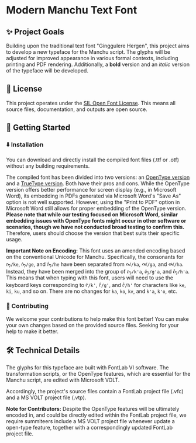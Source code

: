# Modern Manchu Text Font

## ✨ Project Goals

Building upon the traditional text font "Ginggulere Hergen", this project aims to develop a new typeface for the Manchu script. The glyphs will be adjusted for improved appearance in various formal contexts, including printing and PDF rendering. Additionally, a **bold** version and an *italic* version of the typeface will be developed.

## 📜 License

This project operates under the [SIL Open Font License](https://openfontlicense.org/). This means all source files, documentation, and outputs are open source.

## 🚀 Getting Started

### ⬇️ Installation

You can download and directly install the compiled font files (.ttf or .otf) without any building requirements.

The compiled font has been divided into two versions: an [OpenType version](https://github.com/Hasutai/ManchuTextFont/tree/main/Release/OpenType) and a [TrueType version](https://github.com/Hasutai/ManchuTextFont/tree/main/Release/TrueType). Both have their pros and cons. While the OpenType version offers better performance for screen display (e.g., in Microsoft Word), its embedding in PDFs generated via Microsoft Word's "Save As" option is not well supported. However, using the "Print to PDF" option in Microsoft Word still allows for proper embedding of the OpenType version. **Please note that while our testing focused on Microsoft Word, similar embedding issues with OpenType fonts might occur in other software or scenarios, though we have not conducted broad testing to confirm this.** Therefore, users should choose the version that best suits their specific usage.

**Important Note on Encoding:** This font uses an amended encoding based on the conventional Unicode for Manchu. Specifically, the consonants for `ᡴᡝ/ke`, `ᡤᡝ/ge`, and `ᡥᡝ/he` have been separated from `ᡴᠠ/ka`, `ᡤᠠ/ga`, and `ᡥᠠ/ha`. Instead, they have been merged into the group of `ᠺᠠ/k'a`, `ᡬᠠ/g'a`, and `ᡭᠠ/h'a`. This means that when typing with this font, users will need to use the keyboard keys corresponding to `ᠺ/k'`, `ᡬ/g'`, and `ᡭ/h'` for characters like `ke`, `ki`, `ku`, and so on. There are no changes for `ka`, `ko`, `kv`, and `k'a`, `k'o`, etc.

### 🤝 Contributing

We welcome your contributions to help make this font better! You can make your own changes based on the provided source files. Seeking for your help to make it better.

## 🛠️ Technical Details

The glyphs for this typeface are built with FontLab VI software. The transformation scripts, or the OpenType features, which are essential for the Manchu script, are edited with Microsoft VOLT.

Accordingly, the project's source files contain a FontLab project file (.vfc) and a MS VOLT project file (.vtp).

**Note for Contributors:** Despite the OpenType features will be ultimately encoded in, and could be directly edited within the FontLab project file, we require summiteers include a MS VOLT project file whenever update a open-type feature, together with a correspondingly updated FontLab project file.
